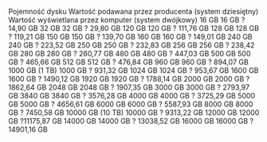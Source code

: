 Pojemność dysku	Wartość podawana przez producenta (system dziesiętny)	Wartość wyświetlana przez komputer (system dwójkowy)
16 GB	16 GB	? 14,90 GB
32 GB	32 GB	? 29,80 GB
120 GB	120 GB	? 111,76 GB
128 GB	128 GB	? 119,21 GB
150 GB	150 GB	? 139,70 GB
160 GB	160 GB	? 149,01 GB
240 GB	240 GB	? 223,52 GB
250 GB	250 GB	? 232,83 GB
256 GB	256 GB	? 238,42 GB
280 GB	280 GB	? 260,77 GB
480 GB	480 GB	? 447,03 GB
500 GB	500 GB	? 465,66 GB
512 GB	512 GB	? 476,84 GB
960 GB	960 GB	? 894,07 GB
1000 GB (1 TB)	1000 GB	? 931,32 GB
1024 GB	1024 GB	? 953,67 GB
1600 GB	1600 GB	? 1490,12 GB
1920 GB	1920 GB	? 1788,14 GB
2000 GB	2000 GB	? 1862,64 GB
2048 GB	2048 GB	? 1907,35 GB
3000 GB	3000 GB	? 2793,97 GB
3840 GB	3840 GB	? 3576,28 GB
4000 GB	4000 GB	? 3725,29 GB
5000 GB	5000 GB	? 4656,61 GB
6000 GB	6000 GB	? 5587,93 GB
8000 GB	8000 GB	? 7450,58 GB
10000 GB (10 TB)	10000 GB	? 9313,22 GB
12000 GB	12000 GB	?11175,87 GB
14000 GB	14000 GB	? 13038,52 GB
16000 GB	16000 GB	? 14901,16 GB
